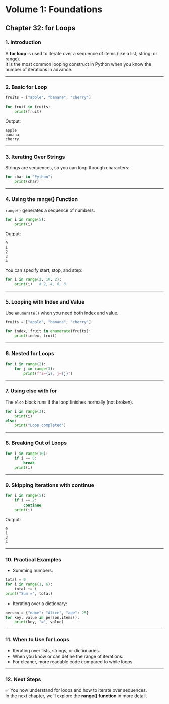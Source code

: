 # Volume 1: Foundations
## Chapter 32: for Loops

### 1. Introduction
A **for loop** is used to iterate over a sequence of items (like a list, string, or range).  
It is the most common looping construct in Python when you know the number of iterations in advance.  

---

### 2. Basic for Loop
```python
fruits = ["apple", "banana", "cherry"]

for fruit in fruits:
    print(fruit)
```

Output:
```
apple
banana
cherry
```

---

### 3. Iterating Over Strings
Strings are sequences, so you can loop through characters:

```python
for char in "Python":
    print(char)
```

---

### 4. Using the range() Function
`range()` generates a sequence of numbers.

```python
for i in range(5):
    print(i)
```

Output:
```
0
1
2
3
4
```

You can specify start, stop, and step:

```python
for i in range(2, 10, 2):
    print(i)   # 2, 4, 6, 8
```

---

### 5. Looping with Index and Value
Use `enumerate()` when you need both index and value.

```python
fruits = ["apple", "banana", "cherry"]

for index, fruit in enumerate(fruits):
    print(index, fruit)
```

---

### 6. Nested for Loops
```python
for i in range(2):
    for j in range(3):
        print(f"i={i}, j={j}")
```

---

### 7. Using else with for
The `else` block runs if the loop finishes normally (not broken).

```python
for i in range(3):
    print(i)
else:
    print("Loop completed")
```

---

### 8. Breaking Out of Loops
```python
for i in range(10):
    if i == 5:
        break
    print(i)
```

---

### 9. Skipping Iterations with continue
```python
for i in range(5):
    if i == 2:
        continue
    print(i)
```

Output:
```
0
1
3
4
```

---

### 10. Practical Examples
- Summing numbers:
```python
total = 0
for i in range(1, 6):
    total += i
print("Sum =", total)
```

- Iterating over a dictionary:
```python
person = {"name": "Alice", "age": 25}
for key, value in person.items():
    print(key, "=", value)
```

---

### 11. When to Use for Loops
- Iterating over lists, strings, or dictionaries.  
- When you know or can define the range of iterations.  
- For cleaner, more readable code compared to while loops.  

---

### 12. Next Steps
✅ You now understand for loops and how to iterate over sequences.  
In the next chapter, we’ll explore the **range() function** in more detail.
